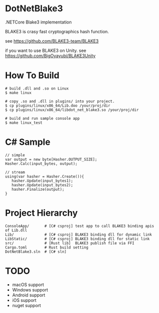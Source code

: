 # DotNetBlake3

.NETCore Blake3 implementation

BLAKE3 is crasy fast cryptographics hash function.

see https://github.com/BLAKE3-team/BLAKE3

if you want to use BLAKE3 on Unity. see https://github.com/BigOyayubi/BLAKE3Unity

# How To Build

```
# build .dll and .so on Linux
$ make linux

# copy .so and .dll in plugins/ into your project.
$ cp plugins/linux/x86_64/Lib.doo /your/proj/dir
$ cp plugins/linux/x86_64/libdot_net_blake3.so /your/proj/dir

# build and run sample console app
$ make linux_test
```

# C# Sample

```
// simple
var output = new byte[Hasher.OUTPUT_SIZE];
Hasher.Calc(input_bytes, output);

// stream
using(var hasher = Hasher.Create()){
   hasher.Update(input_bytes1);
   hasher.Update(input_bytes2);
   hasher.Finalize(output);
}
```

# Project Hierarchy

```
ConsoleApp/       # [C# csproj] test app to call BLAKE3 binding apis of Lib.dll
Lib/              # [C# csproj] BLAKE3 binding dll for dynamic link
LibStatic/        # [C# csproj] BLAKE3 binding dll for static link
src/              # [Rust lib]  BLAKE3 publish file via FFI 
Cargo.toml        # Rust build setting
DotNetBlake3.sln  # [C# sln]
```

# TODO 

* macOS support
* Windows support
* Android support
* iOS support
* nuget support

